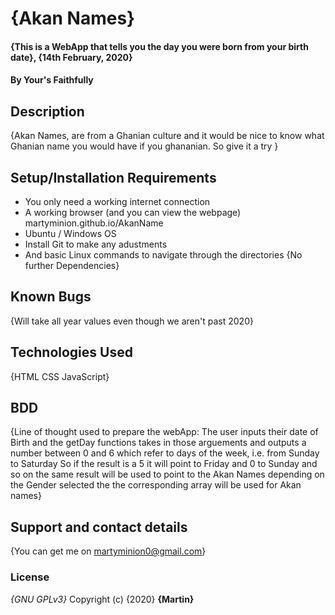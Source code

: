 # {Akan Names}
#### {This is a WebApp that tells you the day you were born from your birth date}, {14th February, 2020}
#### By **Your's Faithfully**
## Description
{Akan Names, are from a Ghanian culture and it would be nice to know what Ghanian name you would have if you ghananian.
So give it a try
}
## Setup/Installation Requirements
* You only need a working internet connection
* A working browser (and you can view the webpage) martyminion.github.io/AkanName
* Ubuntu / Windows OS
* Install Git to make any adustments
* And basic Linux commands to navigate through the directories
{No further Dependencies}
## Known Bugs
{Will take all year values even though we aren't past 2020}
## Technologies Used
{HTML
CSS
JavaScript}
## BDD
{Line of thought used to prepare the webApp:
The user inputs their date of Birth and the getDay functions takes in those arguements and outputs a number between 0 and 6 which refer to days of the week, i.e. from Sunday to Saturday
So if the result is a 5 it will point to Friday and 0 to Sunday and so on
the same result will be used to point to the Akan Names
depending on the Gender selected the the corresponding array will be used for Akan names}
## Support and contact details
{You can get me on martyminion0@gmail.com}
### License
*{GNU GPLv3}*
Copyright (c) {2020} **{Martin}**